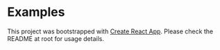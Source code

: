 # Examples

This project was bootstrapped with [Create React App](https://github.com/facebookincubator/create-react-app). Please check the README at root for usage details.